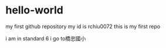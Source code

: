 # hello-world
my first github repository
my id is rchiu0072
this is my first repo

i am in standard 6
i go to橋忠國小
